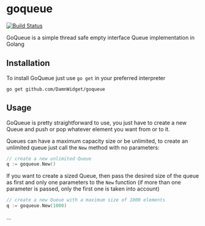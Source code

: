 # goqueue

[![Build Status](https://travis-ci.org/DamnWidget/goqueue.png)](https://travis-ci.org/DamnWidget/sublime-text)

GoQueue is a simple thread safe empty interface Queue implementation in Golang

## Installation

To install GoQueue just use `go get` in your preferred interpreter

`go get github.com/DamnWidget/goqueue`

## Usage

GoQueue is pretty straightforward to use, you just have to create a new Queue
and push or pop whatever element you want from or to it.

Queues can have a maximum capacity size or be unlimited, to create an unlimited
queue just call the `New` method with no parameters:

```go
// create a new unlimited Queue
q := goqueue.New()
```

If you want to create a sized Queue, then pass the desired size of the queue as
first and only one parameters to the `New` function (if more than one parameter
is passed, only the first one is taken into account)

```go
// create a new Queue with a maximum size of 1000 elements
q := goqueue.New(1000)
```

...